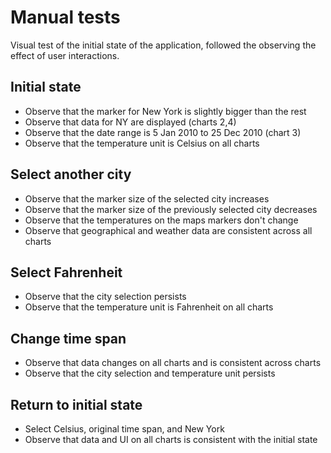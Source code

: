 
# Manual tests

Visual test of the initial state of the application, followed the observing the effect of user interactions.

## Initial state
* Observe that the marker for New York is slightly bigger than the rest
* Observe that data for NY are displayed (charts 2,4)
* Observe that the date range is 5 Jan 2010 to 25 Dec 2010 (chart 3)
* Observe that the temperature unit is Celsius on all charts

## Select another city
* Observe that the marker size of the selected city increases
* Observe that the marker size of the previously selected city decreases
* Observe that the temperatures on the maps markers don't change
* Observe that geographical and weather data are consistent across all charts

## Select Fahrenheit
* Observe that the city selection persists
* Observe that the temperature unit is Fahrenheit on all charts

## Change time span
* Observe that data changes on all charts and is consistent across charts
* Observe that the city selection and temperature unit persists

## Return to initial state
* Select Celsius, original time span, and New York
* Observe that data and UI on all charts is consistent with the initial state
